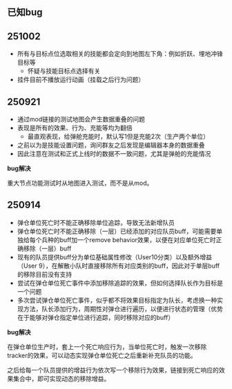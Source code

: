 ## 已知bug

## 251002

* 所有与目标点位选取相关的技能都会定向到地图左下角：例如折跃、埋地冲锋目标等
  * 怀疑与技能目标点选择有关
* 挂件目前不播放运行动画（挂载之后行为问题）

## 250921

* 通过mod链接的测试地图会产生数据重叠的问题
* 表现是所有的效果、行为、充能等均为翻倍
  * 最直观表现，给弹舱充能时，默认写1但是充能2次（生产两个单位）
* 之前以为是技能设置问题，询问群友之后发现是编辑器本身的数据重叠
* 因此注意在测试和正式上线时的数据不一致问题，尤其是弹舱的充能情况

**bug解决**

重大节点功能测试时从地图进入测试，而不是从mod。

## 250914

* 弹仓单位死亡时不能正确移除单位追踪，导致无法新增队员
* 弹仓单位死亡时不能正确移除（一层）已经添加的对应队员buff，可能需要单独给每个兵种的buff加一个remove behavior效果，以便在对应单位死亡时正确移除（一层）buff
* 现有的队员提供buff分为单位基础属性修改（User10分类）以及额外增益（User 9），在解散小队时直接移除所有对应类别的buff，因此对于单层buff的移除目前没有支持
* 尝试在弹仓单位死亡事件中添加移除追踪的效果，但如何选择队长作为目标是一个问题
* 多次尝试弹仓单位死亡事件，似乎都不将效果目标指定为队长，考虑换一种实现方法，队长添加行为，周期性对弹仓进行遍历，以便进行状态的管理（优势在于能够对弹仓指定单位进行追踪，同时移除对应的buff）

**bug解决**

在弹仓单位生产时，套上一个死亡响应行为，当单位死亡时，触发一次移除tracker的效果，可以动态实现弹仓单位死亡之后重新补充队员的功能。

之后给每一个队员提供的增益行为依次写一个移除行为效果，链接到死亡响应的效果集合中，即可实现动态的移除增益。